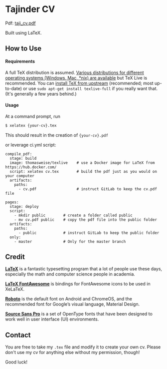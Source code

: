 # Tajinder CV

Pdf: [taji_cv.pdf](https://taji2.gitlab.io/taji-cv/cv.pdf)

Built using LaTeX. 

## How to Use

#### Requirements

A full TeX distribution is assumed.  [Various distributions for different operating systems (Windows, Mac, \*nix) are available](http://tex.stackexchange.com/q/55437) but TeX Live is recommended.
You can [install TeX from upstream](http://tex.stackexchange.com/q/1092) (recommended; most up-to-date) or use `sudo apt-get install texlive-full` if you really want that.  (It's generally a few years behind.)

#### Usage

At a command prompt, run

```bash
$ xelatex {your-cv}.tex
```

This should result in the creation of ``{your-cv}.pdf``

or leverage ci.yml script:

```
compile_pdf:
  stage: build
  image: thomasweise/texlive    # use a Docker image for LaTeX from https://hub.docker.com/
  script: xelatex cv.tex        # build the pdf just as you would on your computer
  artifacts:
    paths: 
      - cv.pdf                  # instruct GitLab to keep the cv.pdf file

pages:
  stage: deploy
  script:
    - mkdir public        # create a folder called public
    - mv cv.pdf public    # copy the pdf file into the public folder
  artifacts:
    paths:
      - public            # instruct GitLab to keep the public folder
  only:
    - master              # Only for the master branch 

```

## Credit

[**LaTeX**](http://www.latex-project.org) is a fantastic typesetting program that a lot of people use these days, especially the math and computer science people in academia.

[**LaTeX FontAwesome**](https://github.com/furl/latex-fontawesome) is bindings for FontAwesome icons to be used in XeLaTeX.

[**Roboto**](https://github.com/google/roboto) is the default font on Android and ChromeOS, and the recommended font for Google’s visual language, Material Design.

[**Source Sans Pro**](https://github.com/adobe-fonts/source-sans-pro) is a set of OpenType fonts that have been designed to work well in user interface (UI) environments.


## Contact

You are free to take my `.tex` file and modify it to create your own cv. Please don't use my cv for anything else without my permission, though!

Good luck!
